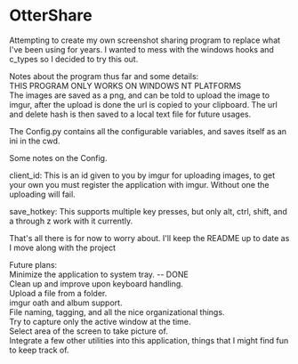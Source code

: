 # OtterShare
Attempting to create my own screenshot sharing program to replace what I've been using for years. I wanted to mess with the windows hooks and c_types so I decided to try this out.

Notes about the program thus far and some details:  
THIS PROGRAM ONLY WORKS ON WINDOWS NT PLATFORMS  
The images are saved as a png, and can be told to upload the image to imgur, after the upload is done the url is copied to your clipboard. The url and delete hash is then saved to a local text file for
future usages.

The Config.py contains all the configurable variables, and saves itself as an ini in the cwd.

Some notes on the Config.

client_id: This is an id given to you by imgur for uploading images, to get your own you must register the application with imgur. Without one the uploading will fail.

save_hotkey: This supports multiple key presses, but only alt, ctrl, shift, and a through z work with it currently.

That's all there is for now to worry about. I'll keep the README up to date as I move along with the project

Future plans:  
Minimize the application to system tray. -- DONE  
Clean up and improve upon keyboard handling.  
Upload a file from a folder.  
imgur oath and album support.  
File naming, tagging, and all the nice organizational things.  
Try to capture only the active window at the time.  
Select area of the screen to take picture of.  
Integrate a few other utilities into this application, things that I might find fun to keep track of.  
